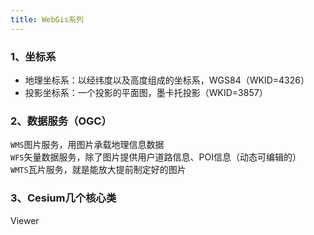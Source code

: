 ```yaml
---
title: WebGis系列
---
```


### 1、坐标系
* 地理坐标系：以经纬度以及高度组成的坐标系，WGS84（WKID=4326）
* 投影坐标系：一个投影的平面图，墨卡托投影（WKID=3857）

### 2、数据服务（OGC）
```WMS```图片服务，用图片承载地理信息数据   
```WFS```矢量数据服务，除了图片提供用户道路信息、POI信息（动态可编辑的）   
```WMTS```瓦片服务，就是能放大提前制定好的图片

### 3、Cesium几个核心类
Viewer
